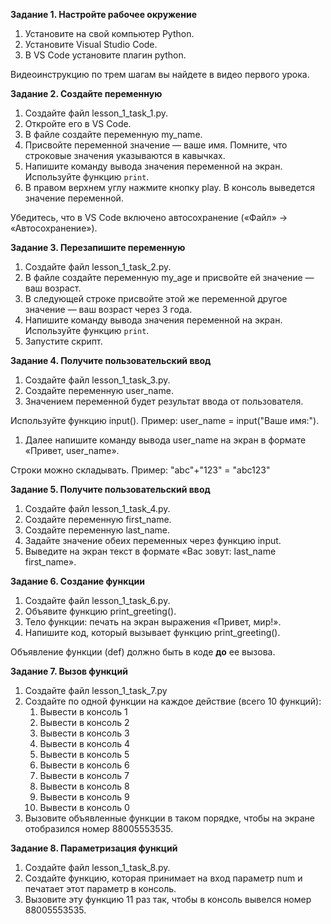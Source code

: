 **Задание 1. Настройте рабочее окружение**

1. Установите на свой компьютер Python.
2. Установите Visual Studio Code.
3. В VS Code установите плагин python.

Видеоинструкцию по трем шагам вы найдете в видео первого урока.

**Задание 2. Создайте переменную**

1. Создайте файл lesson_1_task_1.py.
2. Откройте его в VS Code.
3. В файле создайте переменную my_name.
4. Присвойте переменной значение — ваше имя. Помните, что строковые значения указываются в кавычках.
5. Напишите команду вывода значения переменной на экран. Используйте функцию `print`.
6. В правом верхнем углу нажмите кнопку play. В консоль выведется значение переменной.

Убедитесь, что в VS Code включено автосохранение («Файл» -> «Автосохранение»).

**Задание 3. Перезапишите переменную**

1. Создайте файл lesson_1_task_2.py.
2. В файле создайте переменную my_age и присвойте ей значение — ваш возраст.
3. В следующей строке присвойте этой же переменной другое значение — ваш возраст через 3 года.
4. Напишите команду вывода значения переменной на экран. Используйте функцию `print`.
5. Запустите скрипт.

**Задание 4. Получите пользовательский ввод**

1. Создайте файл lesson_1_task_3.py.
2. Создайте переменную user_name.
3. Значением переменной будет результат ввода от пользователя. 

Используйте функцию input().
Пример: user_name = input("Ваше имя:"). 

1. Далее напишите команду вывода user_name на экран в формате «Привет, user_name».

Строки можно складывать.
Пример: "abc"+"123" = "abc123"

**Задание 5. Получите пользовательский ввод**

1. Создайте файл lesson_1_task_4.py.
2. Создайте переменную first_name.
3. Создайте переменную last_name.
4. Задайте значение обеих переменных через функцию input.
5. Выведите на экран текст в формате «Вас зовут: last_name first_name».

**Задание 6. Создание функции**

1. Создайте файл lesson_1_task_6.py.
2. Объявите функцию print_greeting().
3. Тело функции: печать на экран выражения «Привет, мир!».
4. Напишите код, который вызывает функцию print_greeting().

Объявление функции (def) должно быть в коде **до** ее вызова.

**Задание 7. Вызов функций**

1. Создайте файл lesson_1_task_7.py
2. Создайте по одной функции на каждое действие (всего 10 функций):
    1. Вывести в консоль 1
    2. Вывести в консоль 2
    3. Вывести в консоль 3
    4. Вывести в консоль 4
    5. Вывести в консоль 5
    6. Вывести в консоль 6
    7. Вывести в консоль 7
    8. Вывести в консоль 8
    9. Вывести в консоль 9
    10. Вывести в консоль 0
3. Вызовите объявленные функции в таком порядке, чтобы на экране отобразился номер 88005553535.

**Задание 8. Параметризация функций**

1. Создайте файл lesson_1_task_8.py.
2. Создайте функцию, которая принимает на вход параметр num и печатает этот параметр в консоль.
3. Вызовите эту функцию 11 раз так, чтобы в консоль вывелся номер 88005553535.
